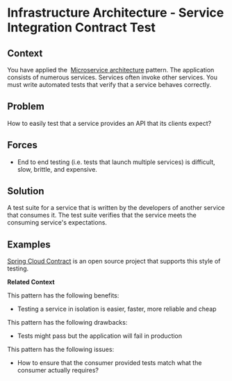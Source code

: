 [comment]: [Architecture](ReadMe.MD)

Infrastructure Architecture - Service Integration Contract Test
=============================================================


 
Context
-------

You have applied the  [Microservice
architecture](https://microservices.io/patterns/Microservices.html) pattern.
The application consists of numerous services. Services often invoke
other services. You must write automated tests that verify that a
service behaves correctly.

Problem
-------

How to easily test that a service provides an API that its clients
expect?

Forces
------

-   End to end testing (i.e. tests that launch multiple services) is
    difficult, slow, brittle, and expensive.

Solution
--------

A test suite for a service that is written by the developers of another
service that consumes it. The test suite verifies that the service meets
the consuming service's expectations.

Examples
--------

[Spring Cloud
Contract](https://cloud.spring.io/spring-cloud-contract/) is
an open source project that supports this style of testing.

**Related Context**

This pattern has the following benefits:

-   Testing a service in isolation is easier, faster, more reliable and
    cheap

This pattern has the following drawbacks:

-   Tests might pass but the application will fail in production

This pattern has the following issues:

-   How to ensure that the consumer provided tests match what the
    consumer actually requires?



 



